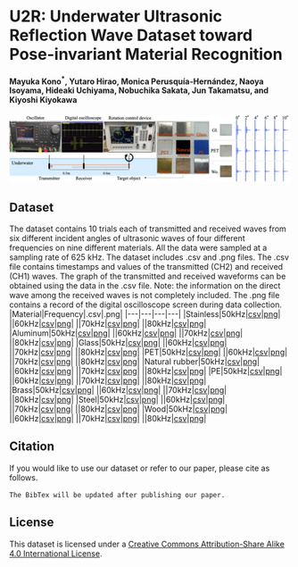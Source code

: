# U2R: Underwater Ultrasonic Reflection Wave Dataset toward Pose-invariant Material Recognition
#### Mayuka Kono<sup>*</sup>, Yutaro Hirao, Monica Perusquía-Hernández, Naoya Isoyama, Hideaki Uchiyama, Nobuchika Sakata, Jun Takamatsu, and Kiyoshi Kiyokawa
![A image of dataset](/img/dataset_overview.png)
## Dataset
The dataset contains 10 trials each of transmitted and received waves from six different incident angles of ultrasonic waves of four different frequencies on nine different materials. All the data were sampled at a sampling rate of 625 kHz. The dataset includes .csv and .png files.
The .csv file contains timestamps and values of the transmitted (CH2) and received (CH1) waves. The graph of the transmitted and received waveforms can be obtained using the data in the .csv file. Note: the information on the direct wave among the received waves is not completely included.
The .png file contains a record of the digital oscilloscope screen during data collection.
|Material|Frequency|.csv|.png|
|---|---|---|---|
|Stainless|50kHz|[csv](/dataset/Stainless/50kHz/csv)|[png](/dataset/Stainless/50kHz/png)|
||60kHz|[csv](/dataset/Stainless/60kHz/csv)|[png](/dataset/Stainless/60kHz/png)|
||70kHz|[csv](/dataset/Stainless/70kHz/csv)|[png](/dataset/Stainless/70kHz/png)|
||80kHz|[csv](/dataset/Stainless/80kHz/csv)|[png](/dataset/Stainless/80kHz/png)|
|Aluminum|50kHz|[csv](/dataset/Aluminum/50kHz/csv)|[png](/dataset/Aluminum/50kHz/png)|
||60kHz|[csv](/dataset/Aluminum/60kHz/csv)|[png](/dataset/Aluminum/60kHz/png)|
||70kHz|[csv](/dataset/Aluminum/70kHz/csv)|[png](/dataset/Aluminum/70kHz/png)|
||80kHz|[csv](/dataset/Aluminum/80kHz/csv)|[png](/dataset/Aluminum/80kHz/png)|
|Glass|50kHz|[csv](/dataset/Glass/50kHz/csv)|[png](/dataset/Glass/50kHz/png)|
||60kHz|[csv](/dataset/Glass/60kHz/csv)|[png](/dataset/Glass/60kHz/png)|
||70kHz|[csv](/dataset/Glass/70kHz/csv)|[png](/dataset/Glass/70kHz/png)|
||80kHz|[csv](/dataset/Glass/80kHz/csv)|[png](/dataset/Glass/80kHz/png)|
|PET|50kHz|[csv](/dataset/PET/50kHz/csv)|[png](/dataset/PET/50kHz/png)|
||60kHz|[csv](/dataset/PET/60kHz/csv)|[png](/dataset/PET/60kHz/png)|
||70kHz|[csv](/dataset/PET/70kHz/csv)|[png](/dataset/PET/70kHz/png)|
||80kHz|[csv](/dataset/PET/80kHz/csv)|[png](/dataset/PET/80kHz/png)|
|Natural rubber|50kHz|[csv](/dataset/Natural%20rubber/50kHz/csv)|[png](/dataset/Natural%20rubber/50kHz/png)|
||60kHz|[csv](/dataset/Natural%20rubber/60kHz/csv)|[png](/dataset/Natural%20rubber/60kHz/png)|
||70kHz|[csv](/dataset/Natural%20rubber/70kHz/csv)|[png](/dataset/Natural%20rubber/70kHz/png)|
||80kHz|[csv](/dataset/Natural%20rubber/80kHz/csv)|[png](/dataset/Natural%20rubber/80kHz/png)|
|PE|50kHz|[csv](/dataset/PE/50kHz/csv)|[png](/dataset/PE/50kHz/png)|
||60kHz|[csv](/dataset/PE/60kHz/csv)|[png](/dataset/PE/60kHz/png)|
||70kHz|[csv](/dataset/PE/70kHz/csv)|[png](/dataset/PE/70kHz/png)|
||80kHz|[csv](/dataset/PE/80kHz/csv)|[png](/dataset/PE/80kHz/png)|
|Brass|50kHz|[csv](/dataset/Brass/50kHz/csv)|[png](/dataset/Brass/50kHz/png)|
||60kHz|[csv](/dataset/Brass/60kHz/csv)|[png](/dataset/Brass/60kHz/png)|
||70kHz|[csv](/dataset/Brass/70kHz/csv)|[png](/dataset/Brass/70kHz/png)|
||80kHz|[csv](/dataset/Brass/80kHz/csv)|[png](/dataset/Brass/80kHz/png)|
|Steel|50kHz|[csv](/dataset/Steel/50kHz/csv)|[png](/dataset/Steel/50kHz/png)|
||60kHz|[csv](/dataset/Steel/60kHz/csv)|[png](/dataset/Steel/60kHz/png)|
||70kHz|[csv](/dataset/Steel/70kHz/csv)|[png](/dataset/Steel/70kHz/png)|
||80kHz|[csv](/dataset/Steel/80kHz/csv)|[png](/dataset/Steel/80kHz/png)|
|Wood|50kHz|[csv](/dataset/Wood/50kHz/csv)|[png](/dataset/Wood/50kHz/png)|
||60kHz|[csv](/dataset/Wood/60kHz/csv)|[png](/dataset/Wood/60kHz/png)|
||70kHz|[csv](/dataset/Wood/70kHz/csv)|[png](/dataset/Wood/70kHz/png)|
||80kHz|[csv](/dataset/Wood/80kHz/csv)|[png](/dataset/Wood/80kHz/png)|
## Citation
If you would like to use our dataset or refer to our paper, please cite as follows.
```
The BibTex will be updated after publishing our paper.
```
## License
This dataset is licensed under a [Creative Commons Attribution-Share Alike 4.0 International License](https://creativecommons.org/licenses/by-sa/4.0/).
